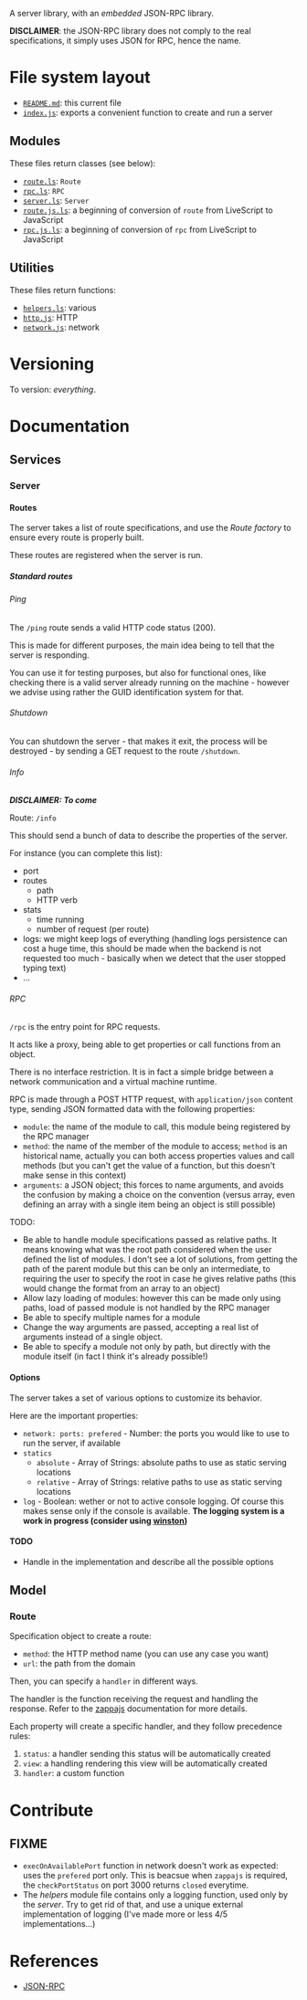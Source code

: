 A server library, with an _embedded_ JSON-RPC library.

__DISCLAIMER__: the JSON-RPC library does not comply to the real specifications, it simply uses JSON for RPC, hence the name.

# File system layout

* [`README.md`](./README.md): this current file
* [`index.js`](./index.js): exports a convenient function to create and run a server

## Modules

These files return classes (see below):

* [`route.ls`](./route.ls): `Route`
* [`rpc.ls`](./rpc.ls): `RPC`
* [`server.ls`](./server.ls): `Server`
* [`route.js.ls`](./route.js.ls): a beginning of conversion of `route` from LiveScript to JavaScript
* [`rpc.js.ls`](./rpc.js.ls): a beginning of conversion of `rpc` from LiveScript to JavaScript

## Utilities

These files return functions:

* [`helpers.ls`](./helpers.ls): various
* [`http.js`](./http.js): HTTP
* [`network.js`](./network.js): network

# Versioning

To version: _everything_.

# Documentation

## Services

### Server

#### Routes

The server takes a list of route specifications, and use the _Route factory_ to ensure every route is properly built.

These routes are registered when the server is run.

##### Standard routes

###### Ping

The `/ping` route sends a valid HTTP code status (200).

This is made for different purposes, the main idea being to tell that the server is responding.

You can use it for testing purposes, but also for functional ones, like checking there is a valid server already running on the machine - however we advise using rather the GUID identification system for that.

###### Shutdown

You can shutdown the server - that makes it exit, the process will be destroyed -  by sending a GET request to the route `/shutdown`.

###### Info

___DISCLAIMER: To come___

Route: `/info`

This should send a bunch of data to describe the properties of the server.

For instance (you can complete this list):

* port
* routes
	* path
	* HTTP verb
* stats
	* time running
	* number of request (per route)
* logs: we might keep logs of everything (handling logs persistence can cost a huge time, this should be made when the backend is not requested too much - basically when we detect that the user stopped typing text)
* ...

###### RPC

`/rpc` is the entry point for RPC requests.

It acts like a proxy, being able to get properties or call functions from an object.

There is no interface restriction. It is in fact a simple bridge between a network communication and a virtual machine runtime.

RPC is made through a POST HTTP request, with `application/json` content type, sending JSON formatted data with the following properties:

* `module`: the name of the module to call, this module being registered by the RPC manager
* `method`: the name of the member of the module to access; `method` is an historical name, actually you can both access properties values and call methods (but you can't get the value of a function, but this doesn't make sense in this context)
* `arguments`: a JSON object; this forces to name arguments, and avoids the confusion by making a choice on the convention (versus array, even defining an array with a single item being an object is still possible)

TODO:

* Be able to handle module specifications passed as relative paths. It means knowing what was the root path considered when the user defined the list of modules. I don't see a lot of solutions, from getting the path of the parent module but this can be only an intermediate, to requiring the user to specify the root in case he gives relative paths (this would change the format from an array to an object)
* Allow lazy loading of modules: however this can be made only using paths, load of passed module is not handled by the RPC manager
* Be able to specify multiple names for a module
* Change the way arguments are passed, accepting a real list of arguments instead of a single object.
* Be able to specify a module not only by path, but directly with the module itself (in fact I think it's already possible!)

#### Options

The server takes a set of various options to customize its behavior.

Here are the important properties:

* `network: ports: prefered` - Number: the ports you would like to use to run the server, if available
* `statics`
	* `absolute` - Array of Strings: absolute paths to use as static serving locations
	* `relative` - Array of Strings: relative paths to use as static serving locations
* `log` - Boolean: wether or not to active console logging. Of course this makes sense only if the console is available. __The logging system is a work in progress (consider using [winston](https://github.com/flatiron/winston))__

#### TODO

* Handle in the implementation and describe all the possible options

## Model

### Route

Specification object to create a route:

* `method`: the HTTP method name (you can use any case you want)
* `url`: the path from the domain

Then, you can specify a `handler` in different ways.

The handler is the function receiving the request and handling the response. Refer to the [zappajs](http://zappajs.github.io/zappajs/) documentation for more details.

Each property will create a specific handler, and they follow precedence rules:

1. `status`: a handler sending this status will be automatically created
1. `view`: a  handling rendering this view will be automatically created
1. `handler`: a custom function

# Contribute

## FIXME

* `execOnAvailablePort` function in network doesn't work as expected: uses the `prefered` port only. This is beacsue when `zappajs` is required, the `checkPortStatus` on port 3000 returns `closed` everytime.
* The _helpers_ module file contains only a logging function, used only by the _server_. Try to get rid of that, and use a unique external implementation of logging (I've made more or less 4/5 implementations...)

# References

* [JSON-RPC](http://en.wikipedia.org/wiki/JSON-RPC)

